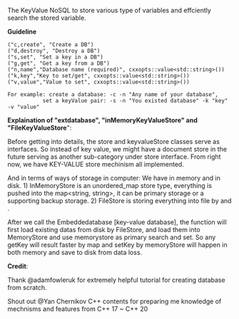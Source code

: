 The KeyValue NoSQL to store various type of variables and effciently search the stored variable.

**Guideline**

    ("c,create", "Create a DB")
    ("d,destroy", "Destroy a DB")
    ("s,set", "Set a key in a DB")
    ("g,get", "Get a key from a DB")
    ("n,name","Database name (required)", cxxopts::value<std::string>())
    ("k,key","Key to set/get", cxxopts::value<std::string>())
    ("v,value","Value to set", cxxopts::value<std::string>())

    For example: create a database: -c -n "Any name of your database", 
               set a keyValue pair: -s -n "You existed database" -k "key" -v "value"

**Explaination of "extdatabase", "inMemoryKeyValueStore" and "FileKeyValueStore**":

Before getting into details, the store and keyvalueStore classes serve as interfaces. So instead of key value, we might have a document store in the future serving as another sub-category under store interface. From right now, we have KEY-VALUE store mechinism all implemented. 

And in terms of ways of storage in computer: We have in memory and in disk. 1) InMemoryStore is an unordered_map store type, everything is pushed into the map<string, string>, it can be primary storage or a supporting backup storage. 2) FileStore is storing everything into file by <fstream> and <filesystem>.

After we call the Embeddedatabase [key-value database], the function will first load existing datas from disk by FileStore, and load them into MemoryStore and use memorystore as primary search and set. So any getKey will result faster by map and setKey by memoryStore will happen in both memory and save to disk from data loss.



**Credit**:
 
Thank @adamfowleruk for extremely helpful tutorial for creating database from scratch.
 
Shout out @Yan Chernikov C++ contents for preparing me knowledge of mechnisms and features from C++ 17 ~ C++ 20
